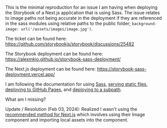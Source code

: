 This is the minimal reproduction for an issue I am having when deploying the Storybook of a Next.js application that is using Sass. The issue relates to image paths not being accurate in the deployment if they are referenced in the sass modules using relative paths to the public folder; `background-image: url('/assets/images/image.jpg')`.

The ticket can be found here: https://github.com/storybookjs/storybook/discussions/25482

The Storybook deployment can be found here: https://alexmkio.github.io/storybook-sass-deployment/

The Next.js deployment can be found here: https://storybook-sass-deployment.vercel.app/

I am following the documentation for using [Sass](https://storybook.js.org/recipes/sass), [serving static files](https://storybook.js.org/docs/configure/images-and-assets#serving-static-files-via-storybook-configuration), [deploying to GitHub Pages](https://storybook.js.org/docs/sharing/publish-storybook#github-pages), and [deploying to a subpath](https://storybook.js.org/docs/configure/images-and-assets#absolute-versus-relative-paths).

What am I missing?

Update / Resolution (Feb 03, 2024):
Realized I wasn't using the [recommended method for Next.js](https://nextjs.org/docs/app/building-your-application/optimizing/images#local-images) which involves using their Image component and importing local assets into the component.
